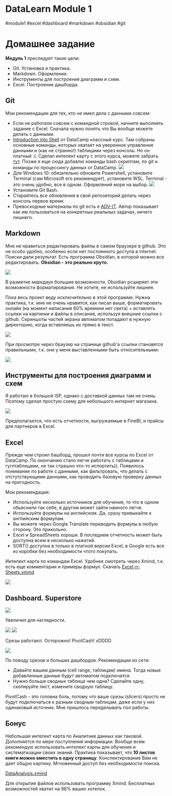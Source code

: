 # DataLearn Module 1
#module1 #excel #dashboard #markdown #obsidian #git 

# Домашнее задание

**Модуль 1** преследует такие цели:
- Git. Установка и практика.
- Markdown. Оформление.
- Инструменты для построения диаграмм и схем.
- Excel. Построение дашборда.
## Git
Мои рекомендации для тех, кто не имел дела с данными совсем:
- Если не работали совсем с командной строкой, начните выполнять задание с Excel. Сначала нужно понять что Вы вообще можете делать с данными.
- [Introduction into Shell](https://www.datacamp.com/courses/introduction-to-shell-for-data-science) от DataCamp классный курс. Там собраны основные команды, которых хватает на уверенное управление данными и (как не странно!) таблицами через консоль. Но он платный :(. Сделал интелект карту с этого курса, можете забрать [тут](cli/CLI.xmind). Позже я еще сюда добавлю команды bash скриптам, по git и команды по процессингу данных от DataCamp. 
![](cli/cli-xmind.png) 
- Для Windows 10: обязательно обновите Powershell, установите Terminal (сам Microsoft его рекомендует), установите WSL. Terminal - это очень удобно, все в одном. Оформлений море на выбор. 
![](cli/snap_screen_20230129004529.png)
- Установите Git Bash.
- Старайтесь все обновления в свой репозиторий делать через консоль первое время.
- Превосходные материалы по git есть e [ADV-IT](https://www.youtube.com/watch?v=DK2PsTcSFFM&list=PLg5SS_4L6LYstwxTEOU05E0URTHnbtA0l). Автор показывает как им пользоваться на конкретных реальных задачах, ничего лишнего.


## Markdown
Мне не нравиться редактировать файлы в самом браузере в github. Это не особо удобно, особенно если нет постоянного доступа в internet.
Поиски дали результат. Есть программа Obsidian, в которой можно все редактировать. **Obsidian - это реально круто.** 

![](_att/snap_screen_20230129003746.png)

В разметке маркдаун большие возможности, Obsidian рсширяет эти возможности форматирования. Не хотите, не используйте лишнее.

Пока весь проект веду исключительно в этой программе. Нужна практика, т.к. мне не очень нравится, как писал выше, форматировать онлайн (на момент написания 60% времени нет света) + вставлять ссылки на картинки и файлы в описание, используя внешние ссылки с github. 
Скриншоты частей экрана автоматом попадают в нужную директорию, когда вставляешь их прямо в текст. 

![](_att/snap_screen_20230129134157.png)

При просмотре через браузер на странице github'a ссылки становятся правильными, т.к. они у меня выставленными быть относительными. 

![](_att/snap_screen_20230129134629.png)


## Инструменты для построения диаграмм и схем
Я работаю в большой ISP, однако с доставкой данных там не очень. Поэтому сделал простую схему для небольшого интернет магазина. 

![](draw_webstore.png)

Предполагается, что есть отчетности, выгружаемые в FineBI, и прайсы для партнеров в Excel.

## Excel
Прежде чем строил башборд, прошел почти все курсы по Excel от DataCamp. По окончанию стало легче работать с таблицами и гуглтаблицами, не так страшно что-то испортить)). Появилось понимание по работе с данными, как фильтровать, что делать с отстутствующими данными, как проводить базовую проверку данных на пригодность.

Мои рекомендации:
- Используйте несколько источников для обучения, то что в одном обьяснили так себе, в другом может зайти намного легче.
- Используйте формулы на английском. Да, сразу привыкайте к английским формулам.
- Вы можете через Google Translate переводить формулы в любую сторону. Это прикольно.
- Excel и SpreadSheets хороши. В последнем отчетность может быть доступна всем в несколько нажатий.
- SORT() доступна в только в платной версии Excel, в Google есть все из коробки без необходимости чтото покупать.

Интелект карта по командам Excel. Удобнее смотреть через Xmind, т.к. есть еще комментарии и примеры формул. 
Скачать [Excel-n-Sheets.xmind](Excel/Excel-n-Sheets.xmind)

![](_att/snap_screen_20230129132531.png)

## Dashboard. Superstore

![](Excel/_att/snap_screen_20230128185118.png) 

Увеличил для наглядности.

![](Excel/_att/snap_screen_20230128185313.png)
![](Excel/_att/snap_screen_20230128185357.png)

Срезы работают. Осторожно! PivotCash! xDDDD

![](Excel/_att/snap_screen_20230129135357.png)

По поводу срезов и больших дашбордов. Рекомендации из сети:
- Давайте вашим данным (cell range, таблицам) имена. Тогда новые добавленные данные будут автоматом подключатся.
- Нужно больше сводных таблица чем одна? Сделайте одну, скопируйте лист, измените сводную таблицу.

PivotCash - это головна боль, потому что ваше срезы (slicers) просто не будут подключаться к разным сводным таблицам, даже если у них одинаковый источник. Мне пришлось переделывать пол работы.

## Бонус
Небольшая интелект карта по Аналитике данных как таковой. Дополняется по мере поступления информации.
Вообще всем рекомендую использовать интелект карты для обучения и систематизации своих знаний. Практика показывает, что **10 листов книги можно вместить в одну страницу**. Конспектирование Вам не дает общую картину. Мгновенный доступ без необходимости поиска.

[DataAnalysis.xmind](DataAnalysis.xmind)

Для открытия файлов использовать программу Xmind. Бесплатных возможностей хватит на 98% ваших хотелок.


